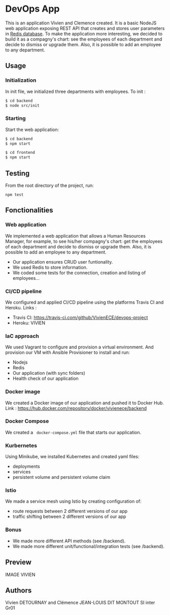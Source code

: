 # DevOps App

This is an application Vivien and Clemence created. It is a basic NodeJS web application exposing REST API that creates and stores user parameters in [Redis database](https://redis.io/). To make the application more interesting, we decided to build it as a compagny's chart: see the employees of each department and decide to dismiss or upgrade them. Also, it is possible to add an employee to any department.

## Usage

### Initialization

In init file, we initialized three departments with employees. To init :
```bash
$ cd backend 
$ node src/init
```

### Starting

Start the web application:

```bash
$ cd backend 
$ npm start
```
```bash
$ cd frontend 
$ npm start
```
## Testing

From the root directory of the project, run:

```
npm test
```

## Fonctionalities

### Web application

We implemented a web application that allows a Human Resources Manager, for example, to see his/her compagny's chart: get the employees of each department and decide to dismiss or upgrade them. Also, it is possible to add an employee to any department. 

* Our application ensures CRUD user funtionality.
* We used Redis to store information. 
* We coded some tests for the connection, creation and listing of employees...

### CI/CD pipeline

We configured and applied CI/CD pipeline using the platforms Travis CI and Heroku. Links : 
* Travis CI: https://travis-ci.com/github/VivienECE/devops-project
* Heroku: VIVIEN

### IaC approach

We used Vagrant to configure and provision a virtual environment. And provision our VM with Ansible Provisioner to install and run:
* Nodejs
* Redis
* Our application (with sync folders)
* Health check of our application

### Docker image

We created a Docker image of our application and pushed it to Docker Hub. Link : https://hub.docker.com/repository/docker/vivienece/backend

### Docker Compose

We created a ``` docker-compose.yml``` file that starts our application.

### Kurbernetes

Using Minikube, we installed Kubernetes and created yaml files:
* deployments
* services
* persistent volume and persistent volume claim

### Istio

We made a service mesh using Istio by creating configuration of:
* route requests between 2 different versions of our app
* traffic shifting between 2 different versions of our app

### Bonus

* We made more different API methods (see /backend).
* We made more different unit/functional/integration tests (see /backend).

## Preview

IMAGE VIVIEN

## Authors

Vivien DETOURNAY and Clémence JEAN-LOUIS DIT MONTOUT
SI inter Gr01

